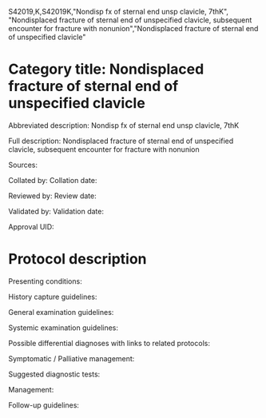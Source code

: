 S42019,K,S42019K,"Nondisp fx of sternal end unsp clavicle, 7thK", "Nondisplaced fracture of sternal end of unspecified clavicle, subsequent encounter for fracture with nonunion","Nondisplaced fracture of sternal end of unspecified clavicle"
# Category title: Nondisplaced fracture of sternal end of unspecified clavicle

Abbreviated description: Nondisp fx of sternal end unsp clavicle, 7thK

Full description: Nondisplaced fracture of sternal end of unspecified clavicle, subsequent encounter for fracture with nonunion

Sources:

Collated by:
Collation date:

Reviewed by:
Review date:

Validated by:
Validation date:

Approval UID:

# Protocol description

Presenting conditions:

History capture guidelines:

General examination guidelines:

Systemic examination guidelines:

Possible differential diagnoses with links to related protocols:

Symptomatic / Palliative management:

Suggested diagnostic tests:

Management:

Follow-up guidelines:
